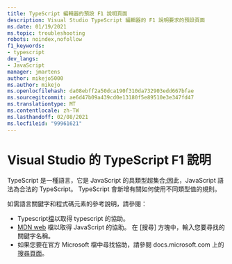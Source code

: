 ```yaml
---
title: TypeScript 編輯器的預設 F1 說明頁面
description: Visual Studio TypeScript 編輯器的 F1 說明要求的預設頁面
ms.date: 01/19/2021
ms.topic: troubleshooting
robots: noindex,nofollow
f1_keywords:
- typescript
dev_langs:
- JavaScript
manager: jmartens
author: mikejo5000
ms.author: mikejo
ms.openlocfilehash: da08ebff2a50dca190f310da732903edd667bfae
ms.sourcegitcommit: ae6d47b09a439cd0e13180f5e89510e3e347fd47
ms.translationtype: MT
ms.contentlocale: zh-TW
ms.lasthandoff: 02/08/2021
ms.locfileid: "99961621"
---
```

# <a name="typescript-f1-help-for-visual-studio"></a>Visual Studio 的 TypeScript F1 說明

TypeScript 是一種語言，它是 JavaScript 的具類型超集合;因此，JavaScript 語法為合法的 TypeScript。 TypeScript 會新增有關如何使用不同類型值的規則。

如需語言關鍵字和程式碼元素的參考說明，請參閱：

- Typescript[檔](https://www.typescriptlang.org/docs)以取得 typescript 的協助。
- [MDN web](https://developer.mozilla.org/en-US/docs/Web/JavaScript/Reference) 檔以取得 JavaScript 的協助。 在 [搜尋] 方塊中，輸入您要尋找的關鍵字名稱。
- 如果您要在官方 Microsoft 檔中尋找協助，請參閱 docs.microsoft.com 上的[搜尋頁面](/search)。

